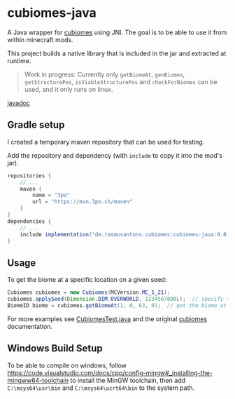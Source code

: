 # cubiomes-java
A Java wrapper for [cubiomes](https://github.com/Cubitect/cubiomes/) using JNI.
The goal is to be able to use it from within minecraft mods.

This project builds a native library that is included in the jar and extracted at runtime.

> Work in progress: Currently only `getBiomeAt`, `genBiomes`, `getStructurePos`, `isViableStructurePos` and `checkForBiomes` can be used, and it only runs on linux.

[javadoc](https://3po.ch/cubiomes-java)

## Gradle setup
I created a temporary maven repository that can be used for testing.

Add the repository and dependency (with `include` to copy it into the mod's jar).
```groovy
repositories {
    // ...
    maven {
        name = "3po"
        url = "https://mvn.3po.ch/maven"
    }
}
dependencies {
    // ...
    include implementation("de.rasmusantons.cubiomes:cubiomes-java:0.0.3")
}
```

## Usage
To get the biome at a specific location on a given seed:
```java
Cubiomes cubiomes = new Cubiomes(MCVersion.MC_1_21);
cubiomes.applySeed(Dimension.DIM_OVERWORLD, 1234567890L);  // specify the dimension and the seed
BiomeID biome = cubiomes.getBiomeAt(1, 0, 63, 0);  // get the biome at (0, 63, 0) with a scale of 1
```

For more examples see [CubiomesTest.java](https://github.com/RasmusAntons/cubiomes-java/blob/main/src/test/java/de/rasmusantons/cubiomes/CubiomesTest.java)
and the original [cubiomes](https://github.com/Cubitect/cubiomes/) documentation.


## Windows Build Setup
To be able to compile on windows, follow https://code.visualstudio.com/docs/cpp/config-mingw#_installing-the-mingww64-toolchain
to install the MinGW toolchain, then add `C:\msys64\usr\bin` and `C:\msys64\ucrt64\bin` to the system path.
